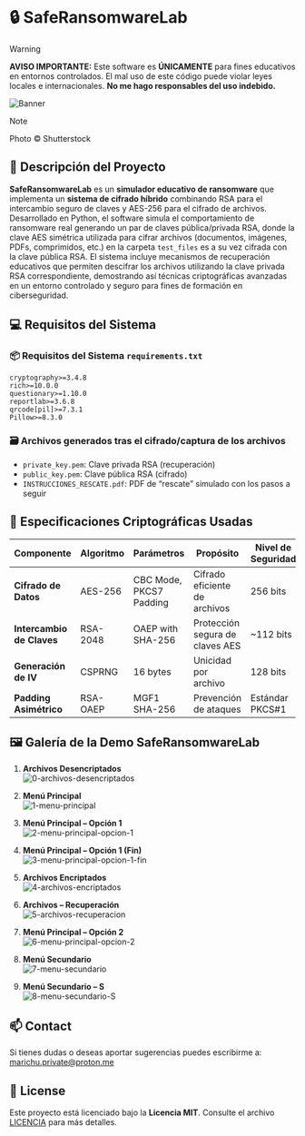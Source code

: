 # 🔒 SafeRansomwareLab

> [!WARNING]  
>**AVISO IMPORTANTE:** Este software es **ÚNICAMENTE** para fines educativos en entornos controlados. El mal uso de este código puede violar leyes locales e internacionales. **No me hago responsables del uso indebido.**

![Banner](./images/banner-Shutterstock.png)

> [!NOTE]  
> Photo © Shutterstock

## 🎯 Descripción del Proyecto
**SafeRansomwareLab** es un **simulador educativo de ransomware** que implementa un **sistema de cifrado híbrido** combinando RSA para el intercambio seguro de claves y AES-256 para el cifrado de archivos. Desarrollado en Python, el software simula el comportamiento de ransomware real generando un par de claves pública/privada RSA, donde la clave AES simétrica utilizada para cifrar archivos (documentos, imágenes, PDFs, comprimidos, etc.) en la carpeta `test_files` es a su vez cifrada con la clave pública RSA. El sistema incluye mecanismos de recuperación educativos que permiten descifrar los archivos utilizando la clave privada RSA correspondiente, demostrando así técnicas criptográficas avanzadas en un entorno controlado y seguro para fines de formación en ciberseguridad.

## 💻 Requisitos del Sistema

### 📦 Requisitos del Sistema `requirements.txt`
```
cryptography>=3.4.8
rich>=10.0.0
questionary>=1.10.0
reportlab>=3.6.8
qrcode[pil]>=7.3.1
Pillow>=8.3.0
```

### 🗃️ Archivos generados tras el cifrado/captura de los archivos
- `private_key.pem`: Clave privada RSA (recuperación)  
- `public_key.pem`: Clave pública RSA (cifrado)  
- `INSTRUCCIONES_RESCATE.pdf`: PDF de “rescate” simulado con los pasos a seguir

## 🔐 Especificaciones Criptográficas Usadas

| Componente | Algoritmo | Parámetros | Propósito | Nivel de Seguridad |
|------------|-----------|------------|-----------|-------------------|
| **Cifrado de Datos** | AES-256 | CBC Mode, PKCS7 Padding | Cifrado eficiente de archivos | 256 bits |
| **Intercambio de Claves** | RSA-2048 | OAEP with SHA-256 | Protección segura de claves AES | ~112 bits |
| **Generación de IV** | CSPRNG | 16 bytes | Unicidad por archivo | 128 bits |
| **Padding Asimétrico** | RSA-OAEP | MGF1 SHA-256 | Prevención de ataques | Estándar PKCS#1 |

## 🖼️ Galería de la Demo **SafeRansomwareLab**

1. **Archivos Desencriptados**  
   ![0-archivos-desencriptados](./images/0-archivos-desencriptados.png)

2. **Menú Principal**  
   ![1-menu-principal](./images/1-menu-principal.png)

3. **Menú Principal – Opción 1**  
   ![2-menu-principal-opcion-1](./images/2-menu-principal-opcion-1.png)

4. **Menú Principal – Opción 1 (Fin)**  
   ![3-menu-principal-opcion-1-fin](./images/3-menu-principal-opcion-1-fin.png)

5. **Archivos Encriptados**  
   ![4-archivos-encriptados](./images/4-archivos-encriptados.png)

6. **Archivos – Recuperación**  
   ![5-archivos-recuperacion](./images/5-archivos-recuperacion.png)

7. **Menú Principal – Opción 2**  
   ![6-menu-principal-opcion-2](./images/6-menu-principal-opcion-2.png)

8. **Menú Secundario**  
   ![7-menu-secundario](./images/7-menu-secundario.png)

9. **Menú Secundario – S**  
   ![8-menu-secundario-S](./images/8-menu-secundario-S.png)


## 📫 Contact

Si tienes dudas o deseas aportar sugerencias puedes escribirme a: [marichu.private@proton.me](mailto:marichu.private@proton.me)

## 📄 License

Este proyecto está licenciado bajo la **Licencia MIT**. Consulte el archivo [LICENCIA](LICENCIA) para más detalles.
